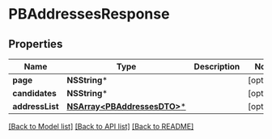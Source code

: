 # PBAddressesResponse

## Properties
Name | Type | Description | Notes
------------ | ------------- | ------------- | -------------
**page** | **NSString*** |  | [optional] 
**candidates** | **NSString*** |  | [optional] 
**addressList** | [**NSArray&lt;PBAddressesDTO&gt;***](PBAddressesDTO.md) |  | [optional] 

[[Back to Model list]](../README.md#documentation-for-models) [[Back to API list]](../README.md#documentation-for-api-endpoints) [[Back to README]](../README.md)


